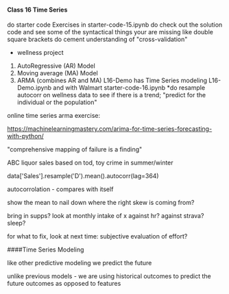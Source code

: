 #### Class 16 Time Series
do starter code Exercises in starter-code-15.ipynb
do check out the solution code and see some of the syntactical things your are missing like double square brackets 
do cement understanding of "cross-validation"
* wellness project
1. AutoRegressive (AR) Model
2. Moving average (MA) Model
3. ARMA (combines AR and MA)
L16-Demo has Time Series modeling L16-Demo.ipynb and with Walmart starter-code-16.ipynb
*do resample autocorr on wellness data to see if there is a trend; "predict for the individual or the population"

online time series arma exercise:

https://machinelearningmastery.com/arima-for-time-series-forecasting-with-python/

"comprehensive mapping of failure is a finding"

ABC liquor sales based on tod, toy
crime in summer/winter

data['Sales'].resample('D').mean().autocorr(lag=364) 

autocorrolation - compares with itself

show the mean to nail down where the right skew is coming from?

bring in supps? look at monthly intake of x against hr? against strava? sleep?

for what to fix, look at next time: subjective evaluation of effort? 

####Time Series Modeling

like other predictive modeling we predict the future

unlike previous models - we are using historical outcomes to predict the future outcomes as opposed to features
